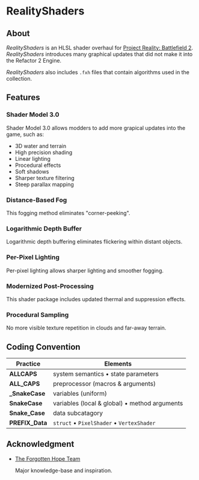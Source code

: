 
# RealityShaders

## About

*RealityShaders* is an HLSL shader overhaul for [Project Reality: Battlefield 2](https://www.realitymod.com/). *RealityShaders* introduces many graphical updates that did not make it into the Refactor 2 Engine.

*RealityShaders* also includes `.fxh` files that contain algorithms used in the collection.

## Features

### Shader Model 3.0

Shader Model 3.0 allows modders to add more grapical updates into the game, such as:

- 3D water and terrain
- High precision shading
- Linear lighting
- Procedural effects
- Soft shadows
- Sharper texture filtering
- Steep parallax mapping

### Distance-Based Fog

This fogging method eliminates "corner-peeking".

### Logarithmic Depth Buffer

Logarithmic depth buffering eliminates flickering within distant objects.

### Per-Pixel Lighting

Per-pixel lighting allows sharper lighting and smoother fogging.

### Modernized Post-Processing

This shader package includes updated thermal and suppression effects.

### Procedural Sampling

No more visible texture repetition in clouds and far-away terrain.

## Coding Convention

Practice | Elements
-------- | --------
**ALLCAPS** | system semantics • state parameters
**ALL_CAPS** | preprocessor (macros & arguments)
**_SnakeCase** | variables (uniform)
**SnakeCase** | variables (local & global) • method arguments
**Snake_Case** | data subcatagory
**PREFIX_Data** | `struct` • `PixelShader` • `VertexShader`

## Acknowledgment

- [The Forgotten Hope Team](http://forgottenhope.warumdarum.de/)

    Major knowledge-base and inspiration.
